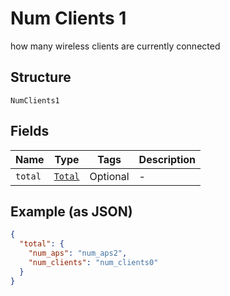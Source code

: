 
# Num Clients 1

how many wireless clients are currently connected

## Structure

`NumClients1`

## Fields

| Name | Type | Tags | Description |
|  --- | --- | --- | --- |
| `total` | [`Total`](../../doc/models/total.md) | Optional | - |

## Example (as JSON)

```json
{
  "total": {
    "num_aps": "num_aps2",
    "num_clients": "num_clients0"
  }
}
```

